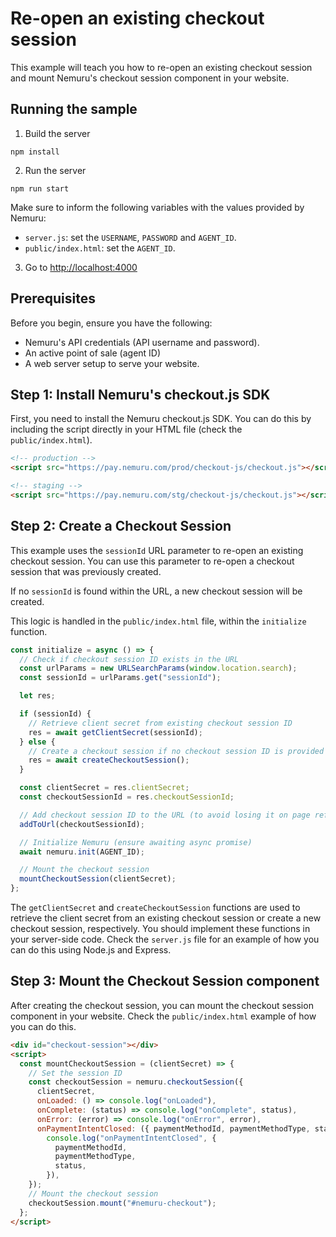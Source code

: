 # Re-open an existing checkout session

This example will teach you how to re-open an existing checkout session and mount Nemuru's checkout session component in your website.

## Running the sample

1. Build the server

```shell
npm install
```

2. Run the server

```shell
npm run start
```

Make sure to inform the following variables with the values provided by Nemuru:

- `server.js`: set the `USERNAME`, `PASSWORD` and `AGENT_ID`.
- `public/index.html`: set the `AGENT_ID`.

3. Go to [http://localhost:4000](http://localhost:4000)

## Prerequisites

Before you begin, ensure you have the following:

- Nemuru's API credentials (API username and password).
- An active point of sale (agent ID)
- A web server setup to serve your website.

## Step 1: Install Nemuru's checkout.js SDK

First, you need to install the Nemuru checkout.js SDK. You can do this by including the script directly in your HTML file (check the `public/index.html`).

```html
<!-- production -->
<script src="https://pay.nemuru.com/prod/checkout-js/checkout.js"></script>

<!-- staging -->
<script src="https://pay.nemuru.com/stg/checkout-js/checkout.js"></script>
```

## Step 2: Create a Checkout Session

This example uses the `sessionId` URL parameter to re-open an existing checkout session. You can use this parameter to re-open a checkout session that was previously created.

If no `sessionId` is found within the URL, a new checkout session will be created.

This logic is handled in the `public/index.html` file, within the `initialize` function.

```javascript
const initialize = async () => {
  // Check if checkout session ID exists in the URL
  const urlParams = new URLSearchParams(window.location.search);
  const sessionId = urlParams.get("sessionId");

  let res;

  if (sessionId) {
    // Retrieve client secret from existing checkout session ID
    res = await getClientSecret(sessionId);
  } else {
    // Create a checkout session if no checkout session ID is provided
    res = await createCheckoutSession();
  }

  const clientSecret = res.clientSecret;
  const checkoutSessionId = res.checkoutSessionId;

  // Add checkout session ID to the URL (to avoid losing it on page refresh and reusing it)
  addToUrl(checkoutSessionId);

  // Initialize Nemuru (ensure awaiting async promise)
  await nemuru.init(AGENT_ID);

  // Mount the checkout session
  mountCheckoutSession(clientSecret);
};
```

The `getClientSecret` and `createCheckoutSession` functions are used to retrieve the client secret from an existing checkout session or create a new checkout session, respectively. You should implement these functions in your server-side code. Check the `server.js` file for an example of how you can do this using Node.js and Express.

## Step 3: Mount the Checkout Session component

After creating the checkout session, you can mount the checkout session component in your website. Check the `public/index.html` example of how you can do this.

```html
<div id="checkout-session"></div>
<script>
  const mountCheckoutSession = (clientSecret) => {
    // Set the session ID
    const checkoutSession = nemuru.checkoutSession({
      clientSecret,
      onLoaded: () => console.log("onLoaded"),
      onComplete: (status) => console.log("onComplete", status),
      onError: (error) => console.log("onError", error),
      onPaymentIntentClosed: ({ paymentMethodId, paymentMethodType, status }) =>
        console.log("onPaymentIntentClosed", {
          paymentMethodId,
          paymentMethodType,
          status,
        }),
    });
    // Mount the checkout session
    checkoutSession.mount("#nemuru-checkout");
  };
</script>
```
